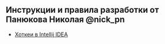 
## Инструкции и правила разработки от Панюкова Николая @nick_pn

- [Хоткеи в Intellij IDEA](hotkeys.md)